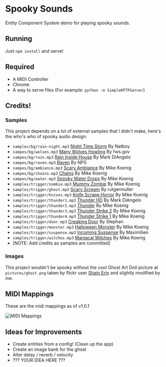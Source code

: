 # Spooky Sounds

Entity Component System demo for playing spooky sounds.


## Running

Just `npm install` and serve!

## Required

* A MIDI Controller
* Chrome
* A way to serve files (For example: `python -m SimpleHTTPServer`)

## Credits!

### Samples

This project depends on a lot of external samples that I didn't make,
here's the who's who of spooky audio design:

* `samples/bg/rain-night.mp3` [Night Time Storm][night-time-storm] By Natboy
* `sampes/bg/wolves.mp3` [Many Wolves Howling][wolves] By fws.gov
* `sampes/bg/rain.mp3` [Rain Inside House][rain] By Mark DiAngelo
* `sampes/bg/raven.mp3` [Raven][raven] By NPS
* `sampes/bg/ambiance.mp3` [Scary Ambiance][ambiance] By Mike Koenig
* `sampes/bg/chains.mp3` [Chains][chains] By Mike Koenig
* `sampes/bg/water.mp3` [Spooky Water Drops][water] By Mike Koenig
* `samples/trigger/zombie.mp3` [Mummy Zombie][mummy-zombie] By Mike
  Koenig
* `samples/trigger/ghost.mp3` [Scary Scream][scary-scream] By
  rutgermuller
* `samples/trigger/knives.mp3` [Knife Scrape Horror][knife-scrape] By
  Mike Koenig
* `samples/trigger/thunder1.mp3` [Thunder HD][thunder-1] By Mark DiAngelo
* `samples/trigger/thunder2.mp3` [Thunder][thunder-3] By Mike Koenig
* `samples/trigger/thunder3.mp3` [Thunder Strike 2][thunder-3] By Mike
  Koenig
* `samples/trigger/thunder4.mp3` [Thunder Strike 1][thunder-4] By Mike
  Koenig
* `samples/trigger/door.mp3` [Creaking Door][door] By Stephan
* `samples/trigger/monster.mp3` [Halloween Monster][monster] By Mike
  Koenig
* `samples/trigger/suspense.mp3` [Incoming Suspense][suspense] By
  Maximilien
* `samples/trigger/witches.mp3` [Maniacal Witches][witches] By Mike
  Koenig
* [NOTE: Add credits as samples are committed]

### Images

This project wouldn't be spooky without the cool Ghost Art Doll picture
at `pictures/ghost.png` taken by flickr user [Shain Erin][ghost-picture]
and slightly modified by me.

## MIDI Mappings

These are the midi mappings as of v1.0.1

![MIDI Mappings][midi-mappings]

## Ideas for Improvements

* Create entities from a config! (Clean up the app)
* Create an image bank for the ghost
* Alter delay / reverb / velocity
* ??? YOUR IDEA HERE ???

[night-time-storm]: http://soundbible.com/2090-Night-Time-Storm.html
[mummy-zombie]: http://soundbible.com/1059-Mummy-Zombie.html
[ghost-picture]: https://flic.kr/p/agKkxD
[knife-scrape]: http://soundbible.com/405-Knife-Scrape-Horror.html
[thunder-1]: http://soundbible.com/1913-Thunder-HD.html
[thunder-3]: http://soundbible.com/2016-Thunder-Strike-2.html
[thunder-4]: http://soundbible.com/2015-Thunder-Strike-1.html
[scary-scream]: http://soundbible.com/1548-Scary-Scream.html
[wolves]: http://soundbible.com/278-Many-Wolves-Howling.html
[rain]: http://soundbible.com/2065-Rain-Inside-House.html
[raven]: http://soundbible.com/935-Raven.html
[ambiance]: http://soundbible.com/1756-Scary-Ambiance.html
[chains]: http://soundbible.com/1094-Spooky-Chains.html
[water]: http://soundbible.com/380-Spooky-Water-Drops.html
[door]: http://soundbible.com/1717-Creaking-Door-Spooky.html
[monster]: http://soundbible.com/1060-Halloween-Monster.html
[suspense]: http://soundbible.com/2046-Incoming-Suspense.html
[witches]: http://soundbible.com/1129-Maniacal-Witches-Laugh.html
[midi-mappings]: https://cloud.githubusercontent.com/assets/314816/10763072/2c470b62-7c8e-11e5-9b14-59e44c0041ba.png
